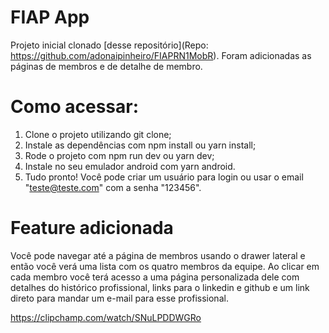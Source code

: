 # FIAP App

Projeto inicial clonado [desse repositório](Repo: https://github.com/adonaipinheiro/FIAPRN1MobR). Foram adicionadas as páginas de membros e de detalhe de membro.

# Como acessar:

1. Clone o projeto utilizando git clone;
2. Instale as dependências com npm install ou yarn install;
4. Rode o projeto com npm run dev ou yarn dev;
5. Instale no seu emulador android com yarn android.
6. Tudo pronto! Você pode criar um usuário para login ou usar o email "teste@teste.com" com a senha "123456".

# Feature adicionada

Você pode navegar até a página de membros usando o drawer lateral e então você verá uma lista com os quatro membros da equipe. Ao clicar em cada membro você terá acesso a uma página personalizada dele com detalhes do histórico profissional, links para o linkedin e github e um link direto para mandar um e-mail para esse profissional.
 
https://clipchamp.com/watch/SNuLPDDWGRo
